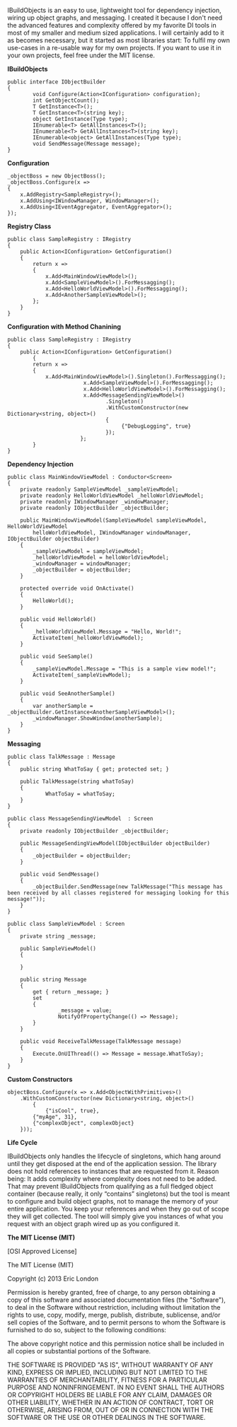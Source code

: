 IBuildObjects is an easy to use, lightweight tool for dependency injection, wiring up object graphs, and messaging. I created it because I don't need the advanced features and complexity offered by my favorite DI tools in most of my smaller and medium sized applications. I will certainly add to it as becomes necessary, but it started as most libraries start: To fulfil my own use-cases in a re-usable way for my own projects. If you want to use it in your own projects, feel free under the MIT license.

**IBuildObjects**

    public interface IObjectBuilder
    {
            void Configure(Action<IConfiguration> configuration);
            int GetObjectCount();
            T GetInstance<T>();
            T GetInstance<T>(string key);
            object GetInstance(Type type);
            IEnumerable<T> GetAllInstances<T>();
            IEnumerable<T> GetAllInstances<T>(string key);
            IEnumerable<object> GetAllInstances(Type type);
            void SendMessage(Message message);
    }
    
**Configuration**


    _objectBoss = new ObjectBoss();
    _objectBoss.Configure(x =>
    {
    	x.AddRegistry<SampleRegistry>();
    	x.AddUsing<IWindowManager, WindowManager>();
    	x.AddUsing<IEventAggregator, EventAggregator>();
    });


**Registry Class**

    public class SampleRegistry : IRegistry
    {
    	public Action<IConfiguration> GetConfiguration()
    	{
    		return x =>
    		{
    			x.Add<MainWindowViewModel>();
    			x.Add<SampleViewModel>().ForMessagging();
    			x.Add<HelloWorldViewModel>().ForMessagging();
    			x.Add<AnotherSampleViewModel>();
    		};
    	}
    }
    
**Configuration with Method Chanining**
    
    
    public class SampleRegistry : IRegistry
    {
    	public Action<IConfiguration> GetConfiguration()
            {
    		return x =>
    		{
    			x.Add<MainWindowViewModel>().Singleton().ForMessagging();
                            x.Add<SampleViewModel>().ForMessagging();
                            x.Add<HelloWorldViewModel>().ForMessagging();
                            x.Add<MessageSendingViewModel>()
                                   .Singleton()
                                   .WithCustomConstructor(new Dictionary<string, object>()
                                   {
                                        {"DebugLogging", true}
                                   });
                           };
            }
    }


    
**Dependency Injection**

    public class MainWindowViewModel : Conductor<Screen>
    {
        private readonly SampleViewModel _sampleViewModel;
        private readonly HelloWorldViewModel _helloWorldViewModel;
        private readonly IWindowManager _windowManager;
        private readonly IObjectBuilder _objectBuilder;
    
        public MainWindowViewModel(SampleViewModel sampleViewModel, HelloWorldViewModel     
            helloWorldViewModel, IWindowManager windowManager, IObjectBuilder objectBuilder)
        {
            _sampleViewModel = sampleViewModel;
            _helloWorldViewModel = helloWorldViewModel;
            _windowManager = windowManager;
            _objectBuilder = objectBuilder;
        }
    
        protected override void OnActivate()
        {
            HelloWorld();
        }
    
        public void HelloWorld()
        {
            _helloWorldViewModel.Message = "Hello, World!";
            ActivateItem(_helloWorldViewModel);
        }
    
        public void SeeSample()
        {
            _sampleViewModel.Message = "This is a sample view model!";
            ActivateItem(_sampleViewModel);
        }
    
        public void SeeAnotherSample()
        {
            var anotherSample = _objectBuilder.GetInstance<AnotherSampleViewModel>();
            _windowManager.ShowWindow(anotherSample);
        }
    }
    
 **Messaging**
 
    public class TalkMessage : Message
    {
    	public string WhatToSay { get; protected set; }
        
        public TalkMessage(string whatToSay)
    	{
        		WhatToSay = whatToSay;
        }
    }
        
    public class MessageSendingViewModel  : Screen
    {
    	private readonly IObjectBuilder _objectBuilder;
        
    	public MessageSendingViewModel(IObjectBuilder objectBuilder)
    	{
    		_objectBuilder = objectBuilder;
    	}
        
    	public void SendMessage()
    	{
    		_objectBuilder.SendMessage(new TalkMessage("This message has been received by all classes registered for messaging looking for this message!"));
    	}
    }
            
    public class SampleViewModel : Screen
    {
    	private string _message;
        
    	public SampleViewModel()
    	{
        
    	}
        
    	public string Message
    	{
    		get { return _message; }
            set
            {
             		_message = value;
                    NotifyOfPropertyChange(() => Message);
            }
    	}
        
    	public void ReceiveTalkMessage(TalkMessage message)
    	{
    		Execute.OnUIThread(() => Message = message.WhatToSay);
    	}
    }
    
**Custom Constructors**
    
    objectBoss.Configure(x => x.Add<ObjectWithPrimitives>()
    	.WithCustomConstructor(new Dictionary<string, object>()
            {
            	{"isCool", true},
    		{"myAge", 31},
    		{"complexObject", complexObject}
    	}));
    	
    	
    	
**Life Cycle**

IBuildObjects only handles the lifecycle of singletons, which hang around until they get disposed at the end of the application session. The library does not hold references to instances that are requested from it. Reason being: It adds complexity where complexity does not need to be added. That may prevent IBuildObjects from qualifying as a full fledged object container (because really, it only “contains” singletons) but the tool is meant to configure and build object graphs, not to manage the memory of your entire application. You keep your references and when they go out of scope they will get collected. The tool will simply give you instances of what you request with an object graph wired up as you configured it.




**The MIT License (MIT)**

[OSI Approved License]

The MIT License (MIT)

Copyright (c) 2013 Eric London

Permission is hereby granted, free of charge, to any person obtaining a copy
of this software and associated documentation files (the "Software"), to deal
in the Software without restriction, including without limitation the rights
to use, copy, modify, merge, publish, distribute, sublicense, and/or sell
copies of the Software, and to permit persons to whom the Software is
furnished to do so, subject to the following conditions:

The above copyright notice and this permission notice shall be included in
all copies or substantial portions of the Software.

THE SOFTWARE IS PROVIDED "AS IS", WITHOUT WARRANTY OF ANY KIND, EXPRESS OR
IMPLIED, INCLUDING BUT NOT LIMITED TO THE WARRANTIES OF MERCHANTABILITY,
FITNESS FOR A PARTICULAR PURPOSE AND NONINFRINGEMENT. IN NO EVENT SHALL THE
AUTHORS OR COPYRIGHT HOLDERS BE LIABLE FOR ANY CLAIM, DAMAGES OR OTHER
LIABILITY, WHETHER IN AN ACTION OF CONTRACT, TORT OR OTHERWISE, ARISING FROM,
OUT OF OR IN CONNECTION WITH THE SOFTWARE OR THE USE OR OTHER DEALINGS IN
THE SOFTWARE. 

    
    
